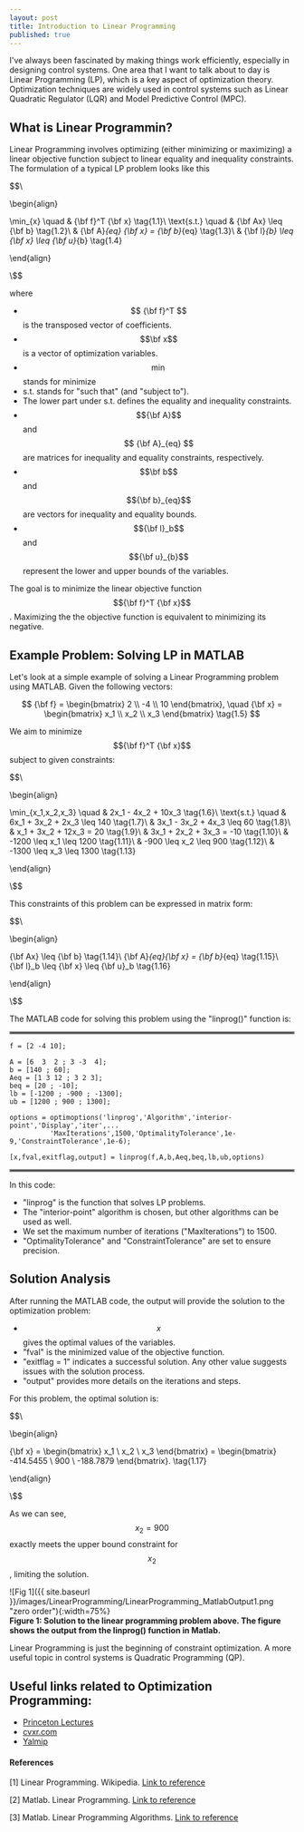 ```yaml
---
layout: post
title: Introduction to Linear Programming
published: true
---
```


I've always been fascinated by making things work efficiently, especially in designing control systems. 
One area that I want to talk about to day is Linear Programming (LP), which is a key aspect of optimization theory.
Optimization techniques are widely used in control systems such as Linear Quadratic Regulator (LQR) and Model Predictive Control (MPC).

<!--<hr style="border:2px solid gray">-->
## What is Linear Programmin?

Linear Programming involves optimizing (either minimizing or maximizing) a linear objective function subject to linear equality and inequality constraints.
The formulation of a typical LP problem looks like this

$$\\

\begin{align}

\min_{x} \quad & {\bf f}^T {\bf x} \tag{1.1}\\
\text{s.t.} \quad & {\bf Ax} \leq {\bf b} \tag{1.2}\\
& {\bf A}_{eq} {\bf x} = {\bf b}_{eq} \tag{1.3}\\
& {\bf l}_{b} \leq {\bf x} \leq {\bf u}_{b} \tag{1.4}

\end{align}

\\$$

where 
  * $$ {\bf f}^T $$ is the transposed vector of coefficients.
  * $$\bf x$$ is a vector of optimization variables.
  * $$\min$$ stands for minimize
  * s.t. stands for "such that" (and "subject to").
  * The lower part under s.t. defines the equality and inequality constraints.
  * $${\bf A}$$ and $$ {\bf A}_{eq} $$ are matrices for inequality and equality constraints, respectively.
  * $$\bf b$$ and $${\bf b}_{eq}$$ are vectors for inequality and equality bounds.
  * $${\bf l}_b$$ and $${\bf u}_{b}$$ represent the lower and upper bounds of the variables. 

The goal is to minimize the linear objective function $${\bf f}^T {\bf x}$$. 
Maximizing the the objective function is equivalent to minimizing its negative.

## Example Problem: Solving LP in MATLAB

Let's look at a simple example of solving a Linear Programming problem using MATLAB. 
Given the following vectors: 

$$
{\bf f} = \begin{bmatrix} 2 \\ -4 \\ 10 \end{bmatrix}, \quad {\bf x} = \begin{bmatrix} x_1 \\ x_2 \\ x_3 \end{bmatrix} \tag{1.5}  
$$

<!--
$$
 \tag{1.6}
$$
-->

We aim to minimize $${\bf f}^T {\bf x}$$ subject to given constraints:

$$\\

\begin{align}

\min_{x_1,x_2,x_3} \quad & 2x_1 - 4x_2 + 10x_3 \tag{1.6}\\
\text{s.t.} \quad & 6x_1 + 3x_2 + 2x_3 \leq 140 \tag{1.7}\\
& 3x_1 - 3x_2 + 4x_3 \leq 60 \tag{1.8}\\
& x_1 + 3x_2 + 12x_3 = 20 \tag{1.9}\\
& 3x_1 + 2x_2 + 3x_3 = -10 \tag{1.10}\\
& -1200 \leq x_1 \leq 1200 \tag{1.11}\\
& -900 \leq x_2 \leq 900 \tag{1.12}\\
& -1300 \leq x_3 \leq 1300 \tag{1.13}

\end{align}

\\$$

This constraints of this problem can be expressed in matrix form:

$$\\

\begin{align}

{\bf Ax} \leq {\bf b} \tag{1.14}\\
{\bf A}_{eq}{\bf x} = {\bf b}_{eq} \tag{1.15}\\
{\bf l}_b \leq {\bf x} \leq {\bf u}_b \tag{1.16}

\end{align}

\\$$

<!-- We want to minimize the objective function -->

<!-- 
$$\\

\begin{align}

{\bf f}^T {\bf x} = \begin{bmatrix} 2 & -4 & 10 \end{bmatrix} \begin{bmatrix} x_1 \\ x_2 \\ x_3 \end{bmatrix} = 2x_1 - 4x_2 + 10x_3 \tag{1.15}

\end{align}

\\$$

such that

$$\\

\begin{align}

\begin{bmatrix} 6 & 3 & 2 \\ 3 & -3 & 4 \end{bmatrix} \begin{bmatrix} x_1 \\ x_2 \\ x_3 \end{bmatrix} \leq \begin{bmatrix} 140 \\ 60 \end{bmatrix} \tag{1.16}\\
\begin{bmatrix} 1 & 3 & 12 \\ 3 & 2 & 3 \end{bmatrix} \begin{bmatrix} x_1 \\ x_2 \\ x_3 \end{bmatrix} = \begin{bmatrix} 20 \\ -10 \end{bmatrix} \tag{1.17}\\
\begin{bmatrix} -1200 \\ -900 \\ -1300 \end{bmatrix} \leq \begin{bmatrix} x_1 \\ x_2 \\ x_3 \end{bmatrix} \leq \begin{bmatrix} 1200 \\ 900 \\ 1300 \end{bmatrix} \tag{1.18}

\end{align}

\\$$

-->

<!--

which is the same as

$$\\

\begin{align}

{\bf Ax} \leq {\bf b} \tag{1.19}\\
{\bf A}_{eq}{\bf x} = {\bf b}_{eq} \tag{1.20}\\
{\bf l}_b \leq {\bf x} \leq {\bf u}_b \tag{1.21}

\end{align}

\\$$



This can be calculated very quickly by using the linprog() function in Matlab [2]. 
The following Matlab code is used to solve the linear optimization problem above.
-->

The MATLAB code for solving this problem using the "linprog()" function is:

<hr style="border:2px solid gray">

```{Matlab}
f = [2 -4 10];

A = [6  3  2 ; 3 -3  4];
b = [140 ; 60];
Aeq = [1 3 12 ; 3 2 3];
beq = [20 ; -10];
lb = [-1200 ; -900 ; -1300];
ub = [1200 ; 900 ; 1300];

options = optimoptions('linprog','Algorithm','interior-point','Display','iter',...
          'MaxIterations',1500,'OptimalityTolerance',1e-9,'ConstraintTolerance',1e-6);

[x,fval,exitflag,output] = linprog(f,A,b,Aeq,beq,lb,ub,options)
```

<hr style="border:2px solid gray">

In this code:
  * "linprog" is the function that solves LP problems.
  * The "interior-point" algorithm is chosen, but other algorithms can be used as well.
  * We set the maximum number of iterations ("MaxIterations") to 1500.
  * "OptimalityTolerance" and "ConstraintTolerance" are set to ensure precision.

## Solution Analysis

After running the MATLAB code, the output will provide the solution to the optimization problem:
  * $$x$$ gives the optimal values of the variables.
  * "fval" is the minimized value of the objective function.
  * "exitflag = 1" indicates a successful solution. Any other value suggests issues with the solution process.
  * "output" provides more details on the iterations and steps.

For this problem, the optimal solution is:

<!--
The arguments in the optimoption() function are as follows:
* 'linprog' is the solver name. It is possible to choose some other solvers [2].
* The 'Algorithm' method that is used is the 'interior-point', but it is possible to use some other methods as seen in [3]
* 'Display' and 'iter' means during the solution progress, the iteration will be displayed. We want to display:
  + 'MaxIteration': The maximum number of iterations, we don't want to go above 1500 iterations
  + 'OptimalityTolerance': We specify the optimality tolerance as 1e-9
  + 'ConstraintTolerance': Finally we specify the constraint tolerance as 1e-6 

<hr style="border:2px solid gray">
-->

$$\\

\begin{align}

{\bf x} = \begin{bmatrix} x_1 \\ x_2 \\ x_3 \end{bmatrix} = \begin{bmatrix} -414.5455 \\ 900 \\ -188.7879 \end{bmatrix}. \tag{1.17}

\end{align}

\\$$

As we can see, $$x_2 = 900$$ exactly meets the upper bound constraint for $$x_2$$, limiting the solution.

![Fig 1]({{ site.baseurl }}/images/LinearProgramming/LinearProgramming_MatlabOutput1.png "zero order"){:width=75%}  
**Figure 1: Solution to the linear programming problem above. The figure shows the output from the linprog() function in Matlab.**

<!--
The solution to the optimization problem in this post is shown in figure 1. Let's analyze what it means:
* x is the solution to the problem
* fval is the value of the objective function
* The exitflag marked as 1 means we have solved the problem. If we get some other value, it means we didn't succesfully solve it.
* The output struct includes more informations about the solution process.

The optimal solution to this problem is therefore
-->


<!--
It can be seen that the solution for $$x_2 = 900$$ is exactly on the constraint boundary 900, so this solution is limited to that constraint.
-->


Linear Programming is just the beginning of constraint optimization. 
A more useful topic in control systems is Quadratic Programming (QP).

## Useful links related to Optimization Programming:

* [Princeton Lectures](https://www.princeton.edu/~aaa/Public/Teaching/ORF523/ORF523_Lec9.pdf)
* [cvxr.com](http://cvxr.com/cvx/examples/)
* [Yalmip](https://yalmip.github.io/tutorial/basics/)


#### References

[1] Linear Programming. Wikipedia. [Link to reference](https://en.wikipedia.org/wiki/Linear_programming)

[2] Matlab. Linear Programming. [Link to reference](https://se.mathworks.com/help/optim/ug/linprog.html)

[3] Matlab. Linear Programming Algorithms. [Link to reference](https://se.mathworks.com/help/optim/ug/choosing-the-algorithm.html)
